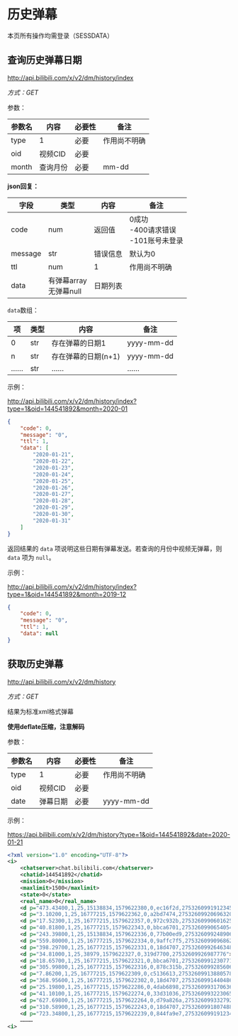# 历史弹幕

本页所有操作均需登录（SESSDATA）

## 查询历史弹幕日期

http://api.bilibili.com/x/v2/dm/history/index

*方式：GET*

参数：

| 参数名 | 内容     | 必要性 | 备注         |
| ------ | -------- | ------ | ------------ |
| type   | 1        | 必要   | 作用尚不明确 |
| oid    | 视频CID  | 必要   |              |
| month  | 查询月份 | 必要   | mm-dd        |

**json回复：**

| 字段    | 类型                        | 内容     | 备注                                        |
| ------- | --------------------------- | -------- | ------------------------------------------- |
| code    | num                         | 返回值   | 0成功<br />-400请求错误<br />-101账号未登录 |
| message | str                         | 错误信息 | 默认为0                                     |
| ttl     | num                         | 1        | 作用尚不明确                                |
| data    | 有弹幕array<br />无弹幕null | 日期列表 |                                             |

`data`数组：

| 项   | 类型 | 内容                | 备注       |
| ---- | ---- | ------------------- | ---------- |
| 0    | str  | 存在弹幕的日期1     | yyyy-mm-dd |
| n    | str  | 存在弹幕的日期(n+1) | yyyy-mm-dd |
| ……   | str  | ……                  | ……         |

示例：

http://api.bilibili.com/x/v2/dm/history/index?type=1&oid=144541892&month=2020-01

```json
{
    "code": 0,
    "message": "0",
    "ttl": 1,
    "data": [
        "2020-01-21",
        "2020-01-22",
        "2020-01-23",
        "2020-01-24",
        "2020-01-25",
        "2020-01-26",
        "2020-01-27",
        "2020-01-28",
        "2020-01-29",
        "2020-01-30",
        "2020-01-31"
    ]
}
```

返回结果的 `data` 项说明这些日期有弹幕发送。若查询的月份中视频无弹幕，则 `data` 项为 `null`。

示例：

http://api.bilibili.com/x/v2/dm/history/index?type=1&oid=144541892&month=2019-12

```json
{
    "code": 0,
    "message": "0",
    "ttl": 1,
    "data": null
}
```

## 获取历史弹幕

http://api.bilibili.com/x/v2/dm/history

*方式：GET*

结果为标准xml格式弹幕

**使用deflate压缩，注意解码**

参数：

| 参数名 | 内容     | 必要性 | 备注         |
| ------ | -------- | ------ | ------------ |
| type   | 1        | 必要   | 作用尚不明确 |
| oid    | 视频CID  | 必要   |              |
| date   | 弹幕日期 | 必要   | yyyy-mm-dd   |

示例：

https://api.bilibili.com/x/v2/dm/history?type=1&oid=144541892&date=2020-01-21

```xml
<?xml version="1.0" encoding="UTF-8"?>
<i>
    <chatserver>chat.bilibili.com</chatserver>
    <chatid>144541892</chatid>
    <mission>0</mission>
    <maxlimit>1500</maxlimit>
    <state>0</state>
    <real_name>0</real_name>
    <d p="473.43400,1,25,15138834,1579622380,0,ec16f2d,27532609919123456">敬礼</d>
    <d p="3.10200,1,25,16777215,1579622362,0,a2bd7474,27532609920696320">悄默声的更新啊怎么</d>
    <d p="17.52300,1,25,16777215,1579622357,0,972c932b,27532609906016258">久等了</d>
    <d p="40.81800,1,25,16777215,1579622343,0,bbca6701,27532609906540546">不都是乱纪元才浸泡</d>
    <d p="243.39800,1,25,15138834,1579622336,0,77b00ed9,27532609924890624">已阅，狗屁不通。大字报在地上搞搞就行，别弄到天上去</d>
    <d p="559.80000,1,25,16777215,1579622334,0,9affc7f5,27532609909686274">CSSC。。。</d>
    <d p="398.29700,1,25,16777215,1579622331,0,18d4707,27532609926463488">看到了个寂寞</d>
    <d p="34.81000,1,25,38979,1579622327,0,319d7700,27532609926987776">有耳朵了!</d>
    <d p="18.65700,1,25,16777215,1579622321,0,bbca6701,27532609912307714">雪天不用浸泡吧</d>
    <d p="305.99800,1,25,16777215,1579622316,0,878c315b,27532609928560640">未来史学派</d>
    <d p="7.86200,1,25,16777215,1579622309,0,c5136613,27532609913880578">浸泡！！！！！！！</d>
    <d p="368.95600,1,25,16777215,1579622302,0,18d4707,27532609914404866">章召忠</d>
    <d p="25.19800,1,25,16777215,1579622286,0,4dab6898,27532609931706368">mi24av</d>
    <d p="41.10100,1,25,16777215,1579622274,0,33d31036,27532609932230656">泪奔</d>
    <d p="627.69800,1,25,16777215,1579622264,0,d79a826a,27532609933279232">组建太空军</d>
    <d p="310.58900,1,25,16777215,1579622243,0,18d4707,27532609918074882">是未来史学派？</d>
    <d p="723.34800,1,25,16777215,1579622239,0,844fa9e7,27532609919123458">刘培强还行</d>
    …………
<i>
```
